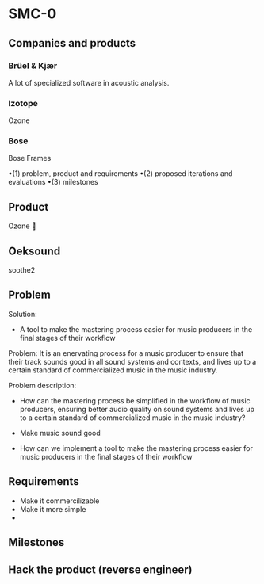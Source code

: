 
# SMC-0

## Companies and products

### Brüel & Kjær

A lot of specialized software in acoustic analysis.

### Izotope

Ozone

### Bose

Bose Frames

•(1) problem, product and requirements
•(2) proposed iterations and evaluations
•(3) milestones

## Product

Ozone 🎉

## Oeksound

soothe2

## Problem

Solution:
* A tool to make the mastering process easier for music producers in the final stages of their workflow

Problem:
It is an enervating process for a music producer to ensure that their track sounds good in all sound systems and contexts, and lives up to a certain standard of commercialized music in the music industry.


Problem description:
* How can the mastering process be simplified in the workflow of music producers, ensuring better audio quality on sound systems and lives up to a certain standard of commercialized music in the music industry?

* Make music sound good
* How can we implement a tool to make the mastering process easier for music producers in the final stages of their workflow

## Requirements

* Make it commercilizable
* Make it more simple
* 

## Milestones

## Hack the product (reverse engineer)



